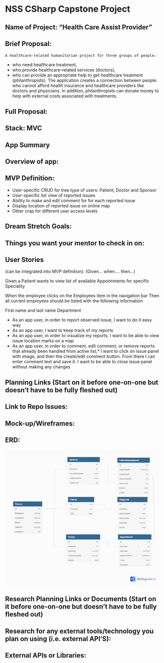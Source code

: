 # NSS CSharp Capstone Project


## Name of Project: “Health Care Assist Provider”


## Brief Proposal:
	A healthcare-related humanitarian project for three groups of people: 
* who need healthcare treatment, 
* who provide healthcare-related services (doctors), 
* who can provide an appropriate help to get healthcare treatment (philanthropists).
	The application creates a connection between people who cannot afford health insurance and healthcare providers like doctors and physicians.  In addition, philanthropists can donate money to help with external costs associated with treatments.


## Full Proposal:


## Stack: MVC 


## App Summary


## Overview of app: 


## MVP Definition: 
* User-specific CRUD for tree type of users: Patient, Doctor and Sponsor
* User-specific list view of reported issues
* Ability to make and edit comment for for each reported issue
* Display location of reported issue on online map
* Other crap for different user access levels


## Dream Stretch Goals:


## Things you want your mentor to check in on:


## User Stories 
(can be integrated into MVP definition):
(Given… when…. then…)


Given a Patient wants to view list of available Appointments for specific Speciality
 
When the employee clicks on the Employees item in the navigation bar
Then all current employees should be listed with the following information

First name and last name
Department




* As an app user, in order to report observed issue, I want to do it easy way
* As an app user, I want to keep track of my reports
* As an app user, in order to visualize my reports, I want to be able to view issue location marks on a map
* As an app user, in order to comment, edit comment, or remove reports that already been handled from active list,* I want to click on issue panel with image, and then the create/edit comment button. From there I can enter comment text and save it. I want to be able to close issue panel without making any changes


## Planning Links (Start on it before one-on-one but doesn’t have to be fully fleshed out)


## Link to Repo Issues: 


## Mock-up/Wireframes: 


## ERD:
![Initial ERD](/CSharpCapstoneERD.png)


## Research Planning Links or Documents (Start on it before one-on-one but doesn’t have to be fully fleshed out)


## Research for any external tools/technology you plan on using (i.e. external API’S): 
## External APIs or Libraries: 